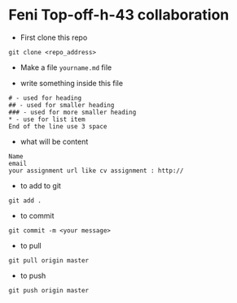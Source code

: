 # Feni Top-off-h-43 collaboration

* First clone this repo
~~~
git clone <repo_address>
~~~

* Make a file `yourname.md` file

* write something inside this file

~~~
# - used for heading
## - used for smaller heading
### - used for more smaller heading
* - use for list item
End of the line use 3 space   
~~~

* what will be content
~~~
Name
email
your assignment url like cv assignment : http://

~~~
* to add to git
~~~
git add .
~~~

* to commit 
~~~
git commit -m <your message>
~~~

* to pull 
~~~
git pull origin master
~~~

* to push 
~~~
git push origin master
~~~


